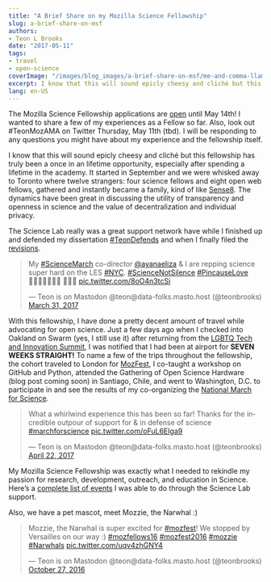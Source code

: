 ```yaml
---
title: "A Brief Share on my Mozilla Science Fellowship"
slug: a-brief-share-on-msf
authors:
- Teon L Brooks
date: "2017-05-11"
tags:
- travel
- open-science
coverImage: "/images/blog_images/a-brief-share-on-msf/me-and-comma-llama.jpeg"
excerpt: I know that this will sound epicly cheesy and cliché but this fellowship has truly been a once in an lifetime opportunity, especially after spending a lifetime in the academy.
lang: en-US
---
```


The Mozilla Science Fellowship applications are [open](https://science.mozilla.org/programs/fellowships) until May 14th! I wanted to share a few of my experiences as a Fellow so far. Also, look out #TeonMozAMA on Twitter Thursday, May 11th (tbd). I will be responding to any questions you might have about my experience and the fellowship itself.

I know that this will sound epicly cheesy and cliché but this fellowship has truly been a once in an lifetime opportunity, especially after spending a lifetime in the academy. It started in September and we were whisked away to Toronto where twelve strangers: four science fellows and eight open web fellows, gathered and instantly became a family, kind of like [Sense8](https://twitter.com/sense8). The dynamics have been great in discussing the utility of transparency and openness in science and the value of decentralization and individual privacy.

The Science Lab really was a great support network have while I finished up and defended my dissertation [#TeonDefends](https://twitter.com/i/moments/796848937621540864) and when I finally filed the [revisions](https://twitter.com/teonbrooks/status/860658483540226048).

<blockquote class="twitter-tweet"><p lang="en" dir="ltr">My <a href="https://twitter.com/hashtag/ScienceMarch?src=hash&amp;ref_src=twsrc%5Etfw">#ScienceMarch</a> co-director <a href="https://twitter.com/ayanaeliza?ref_src=twsrc%5Etfw">@ayanaeliza</a> &amp; I are repping science super hard on the LES <a href="https://twitter.com/hashtag/NYC?src=hash&amp;ref_src=twsrc%5Etfw">#NYC</a>. <a href="https://twitter.com/hashtag/ScienceNotSilence?src=hash&amp;ref_src=twsrc%5Etfw">#ScienceNotSilence</a> <a href="https://twitter.com/hashtag/PincauseLove?src=hash&amp;ref_src=twsrc%5Etfw">#PincauseLove</a> 👨🏾‍🔬🤜🏾🤛🏽 👩🏽‍🔬 <a href="https://t.co/8oO4n3tcSi">pic.twitter.com/8oO4n3tcSi</a></p>&mdash; Teon is on Mastodon @teon@data-folks.masto.host (@teonbrooks) <a href="https://twitter.com/teonbrooks/status/847604834798772226?ref_src=twsrc%5Etfw">March 31, 2017</a></blockquote>

With this fellowship, I have done a pretty decent amount of travel while advocating for open science. Just a few days ago when I checked into Oakland on Swarm (yes, I still use it) after returning from the [LGBTQ Tech and Innovation Summit](https://lesbianswhotech.org/attendee-event/2017-dc-summit/), I was notified that I had been at airport for **SEVEN WEEKS STRAIGHT!** To name a few of the trips throughout the fellowship, the cohort traveled to London for [MozFest](https://mozillafestival.org/), I co-taught a workshop on GitHub and Python, attended the Gathering of Open Science Hardware (blog post coming soon) in Santiago, Chile, and went to Washington, D.C. to participate in and see the results of my co-organizing the [National March for Science](https://www.marchforscience.com/).

<blockquote class="twitter-tweet"><p lang="en" dir="ltr">What a whirlwind experience this has been so far! Thanks for the incredible outpour of support for &amp; in defense of science <a href="https://twitter.com/hashtag/marchforscience?src=hash&amp;ref_src=twsrc%5Etfw">#marchforscience</a> <a href="https://t.co/oFuL6EIga9">pic.twitter.com/oFuL6EIga9</a></p>&mdash; Teon is on Mastodon @teon@data-folks.masto.host (@teonbrooks) <a href="https://twitter.com/teonbrooks/status/855805586033848321?ref_src=twsrc%5Etfw">April 22, 2017</a></blockquote>

<!-- <iframe src="https://www.google.com/maps/d/embed?mid=1Hk9yLFn91cEpiqPcWKxOFvH5yhg&hl=en_US&ehbc=2E312F" width="640" height="480"></iframe> -->

My Mozilla Science Fellowship was exactly what I needed to rekindle my passion for research, development, outreach, and education in Science. Here’s a [complete list of events](https://github.com/teonbrooks/fellows-class-2016/blob/master/teon/resume.md) I was able to do through the Science Lab support.

Also, we have a pet mascot, meet Mozzie, the Narwhal :)

<blockquote class="twitter-tweet"><p lang="en" dir="ltr">Mozzie, the Narwhal is super excited for <a href="https://twitter.com/hashtag/mozfest?src=hash&amp;ref_src=twsrc%5Etfw">#mozfest</a>! We stopped by Versailles on our way :) <a href="https://twitter.com/hashtag/mozfellows16?src=hash&amp;ref_src=twsrc%5Etfw">#mozfellows16</a> <a href="https://twitter.com/hashtag/mozfest2016?src=hash&amp;ref_src=twsrc%5Etfw">#mozfest2016</a> <a href="https://twitter.com/hashtag/mozzie?src=hash&amp;ref_src=twsrc%5Etfw">#mozzie</a> <a href="https://twitter.com/hashtag/Narwhals?src=hash&amp;ref_src=twsrc%5Etfw">#Narwhals</a> <a href="https://t.co/uqv4zhGNY4">pic.twitter.com/uqv4zhGNY4</a></p>&mdash; Teon is on Mastodon @teon@data-folks.masto.host (@teonbrooks) <a href="https://twitter.com/teonbrooks/status/791604374212456448?ref_src=twsrc%5Etfw">October 27, 2016</a></blockquote>
